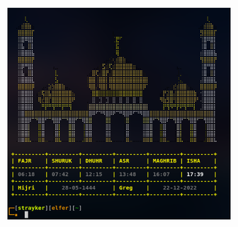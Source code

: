 ![screenshot](https://raw.githubusercontent.com/jbvalle/salahfetch/main/dep/salahfetch.png?raw=true)


